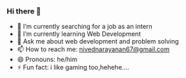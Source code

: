 ### Hi there 👋

<!--
**nived1967/nived1967** is a ✨ _special_ ✨ repository because its `README.md` (this file) appears on your GitHub profile.
-->


- 🔭 I’m currently searching for a job as an intern
- 🌱 I’m currently learning Web Development
- 💬 Ask me about web development and problem solving
- 📫 How to reach me: nivednarayanan67@gmail.com
- 😄 Pronouns: he/him
- ⚡ Fun fact: i like gaming too,hehehe....

